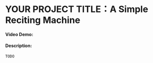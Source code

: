 # YOUR PROJECT TITLE：A Simple Reciting Machine
#### Video Demo:  <URL HERE>
#### Description:
    TODO